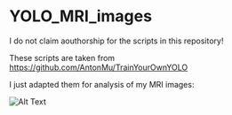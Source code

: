 # YOLO_MRI_images

I do not claim aouthorship for the scripts in this repository! 

These scripts are taken from https://github.com/AntonMu/TrainYourOwnYOLO

I just adapted them for analysis of my MRI images:

![Alt Text](https://github.com/castillogo/YOLO_MRI_images/blob/master/TrainYourOwnYOLO-master/TrainYourOwnYOLO/Data/Source_Images/Test_Image_Detection_Results/tumors.gif)

